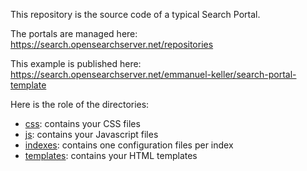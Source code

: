 This repository is the source code of a typical Search Portal.

The portals are managed here:
https://search.opensearchserver.net/repositories

This example is published here:
https://search.opensearchserver.net/emmanuel-keller/search-portal-template

Here is the role of the directories:
- [css](css): contains your CSS files
- [js](js): contains your Javascript files
- [indexes](indexes): contains one configuration files per index
- [templates](templates): contains your HTML templates